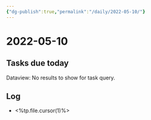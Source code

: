 ```yaml
---
{"dg-publish":true,"permalink":"/daily/2022-05-10/"}
---
```


# 2022-05-10

## Tasks due today

<div><div class="dataview dataview-error-box"><p class="dataview dataview-error-message">Dataview: No results to show for task query.</p></div></div>

## Log
- <%tp.file.cursor(1)%>